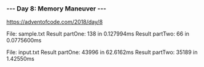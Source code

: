 ### --- Day 8: Memory Maneuver --- ###
https://adventofcode.com/2018/day/8


File: sample.txt
Result partOne: 138 in 0.127994ms
Result partTwo: 66 in 0.0775600ms

File: input.txt
Result partOne: 43996 in 62.6162ms
Result partTwo: 35189 in 1.42550ms
